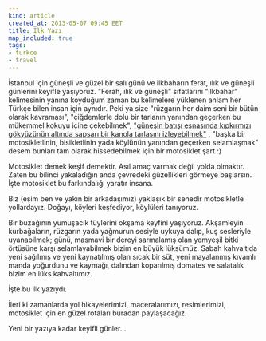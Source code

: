 ```yaml
---
kind: article
created_at: 2013-05-07 09:45 EET
title: İlk Yazı
map_included: true
tags: 
- turkce
- travel
---
```


<!--MORE-->

İstanbul için güneşli ve güzel bir salı günü ve ilkbaharın ferat, ılık ve güneşli günlerini keyifle yaşıyoruz. "Ferah, ılık ve güneşli" sıfatlarını "ilkbahar" kelimesinin yanına koyduğum zaman
bu kelimelere yüklenen anlam her Türkçe bilen insan için aynıdır. Peki ya size "rüzgarın her daim seni bir bütün olarak kavraması", "çiğdemlerle dolu bir tarlanın yanından geçerken bu mükemmel kokuyu içine çekebilmek", <a href="#/KanolaTarlasi1.jpg/41.0367033/27.5112240">"güneşin batışı esnasında kıpkırmızı gökyüzünün altında sapsarı bir kanola tarlasını izleyebilmek"</a> , "başka bir motosikletlinin, bisikletlinin yada köylünün yanından geçerken selamlaşmak" desem bunları tam olarak hissedebilmek için bir motosiklet şart :)

Motosiklet demek keşif demektir. Asıl amaç varmak değil yolda olmaktır. Zaten bu bilinci yakaladığın anda çevredeki güzellikleri görmeye başlarsın. İşte motosiklet bu farkındalığı yaratır insana.

Biz (eşim ben ve yakın bir arkadaşımız) yaklaşık bir senedir motosikletle yollardayız. Doğayı,  köyleri keşfediyor, köylüleri tanıyoruz. 

Bir buzağının yumuşacık tüylerini okşama keyfini yaşıyoruz. Akşamleyin kurbağaların, rüzgarın yada yağmurun sesiyle uykuya dalıp, kuş sesleriyle uyanabilmek; günü, masmavi bir dereyi sarmalamış olan yemyeşil bitki örtüsüne karşı selamlayabilmek bizim en büyük lüksümüz. Sabah kahvaltıda yeni sağılmış ve yeni kaynatılmış olan sıcak bir süt, yeni mayalanmış kıvamlı manda yoğurdunu ve kaymağı, dalından koparılmış domates ve salatalık bizim en lüks kahvaltımız.

İşte bu ilk yazıydı. 

İleri ki zamanlarda yol hikayelerimizi, maceralarımızı, resimlerimizi, motosiklet için en güzel rotaları  buradan paylaşacağız.

Yeni bir yazıya kadar keyifli günler...